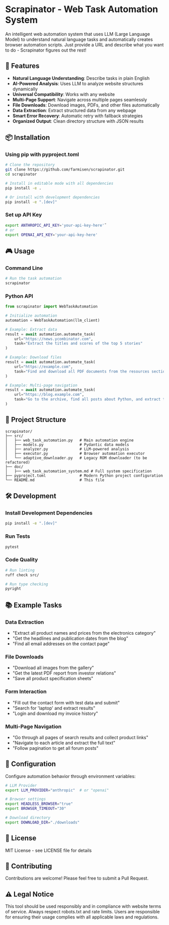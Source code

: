 # Scrapinator - Web Task Automation System

An intelligent web automation system that uses LLM (Large Language Model) to understand natural language tasks and automatically creates browser automation scripts. Just provide a URL and describe what you want to do - Scrapinator figures out the rest!

## 🚀 Features

- **Natural Language Understanding**: Describe tasks in plain English
- **AI-Powered Analysis**: Uses LLM to analyze website structures dynamically
- **Universal Compatibility**: Works with any website
- **Multi-Page Support**: Navigate across multiple pages seamlessly
- **File Downloads**: Download images, PDFs, and other files automatically
- **Data Extraction**: Extract structured data from any webpage
- **Smart Error Recovery**: Automatic retry with fallback strategies
- **Organized Output**: Clean directory structure with JSON results

## 📦 Installation

### Using pip with pyproject.toml

```bash
# Clone the repository
git clone https://github.com/farmisen/scrapinator.git
cd scrapinator

# Install in editable mode with all dependencies
pip install -e .

# Or install with development dependencies
pip install -e ".[dev]"
```

### Set up API Key

```bash
export ANTHROPIC_API_KEY='your-api-key-here'˜
# or
export OPENAI_API_KEY='your-api-key-here'
```

## 🎮 Usage

### Command Line

```bash
# Run the task automation
scrapinator
```

### Python API

```python
from scrapinator import WebTaskAutomation

# Initialize automation
automation = WebTaskAutomation(llm_client)

# Example: Extract data
result = await automation.automate_task(
    url="https://news.ycombinator.com",
    task="Extract the titles and scores of the top 5 stories"
)

# Example: Download files
result = await automation.automate_task(
    url="https://example.com",
    task="Find and download all PDF documents from the resources section"
)

# Example: Multi-page navigation
result = await automation.automate_task(
    url="https://blog.example.com",
    task="Go to the archive, find all posts about Python, and extract their titles and dates"
)
```

## 📁 Project Structure

```
scrapinator/
├── src/
│   ├── web_task_automation.py   # Main automation engine
│   ├── models.py                # Pydantic data models
│   ├── analyzer.py              # LLM-powered analysis
│   ├── executor.py              # Browser automation executor
│   └── adaptive_downloader.py   # Legacy ROM downloader (to be refactored)
├── doc/
│   ├── web_task_automation_system.md # Full system specification
├── pyproject.toml               # Modern Python project configuration
└── README.md                    # This file
```

## 🛠️ Development

### Install Development Dependencies

```bash
pip install -e ".[dev]"
```

### Run Tests

```bash
pytest
```

### Code Quality

```bash
# Run linting
ruff check src/

# Run type checking
pyright
```

## 📚 Example Tasks

### Data Extraction
- "Extract all product names and prices from the electronics category"
- "Get the headlines and publication dates from the blog"
- "Find all email addresses on the contact page"

### File Downloads
- "Download all images from the gallery"
- "Get the latest PDF report from investor relations"
- "Save all product specification sheets"

### Form Interaction
- "Fill out the contact form with test data and submit"
- "Search for 'laptop' and extract results"
- "Login and download my invoice history"

### Multi-Page Navigation
- "Go through all pages of search results and collect product links"
- "Navigate to each article and extract the full text"
- "Follow pagination to get all forum posts"

## 🔧 Configuration

Configure automation behavior through environment variables:

```bash
# LLM Provider
export LLM_PROVIDER="anthropic"  # or "openai"

# Browser settings
export HEADLESS_BROWSER="true"
export BROWSER_TIMEOUT="30"

# Download directory
export DOWNLOAD_DIR="./downloads"
```

## 📄 License

MIT License - see LICENSE file for details

## 🤝 Contributing

Contributions are welcome! Please feel free to submit a Pull Request.

## ⚠️ Legal Notice

This tool should be used responsibly and in compliance with website terms of service. Always respect robots.txt and rate limits. Users are responsible for ensuring their usage complies with all applicable laws and regulations.